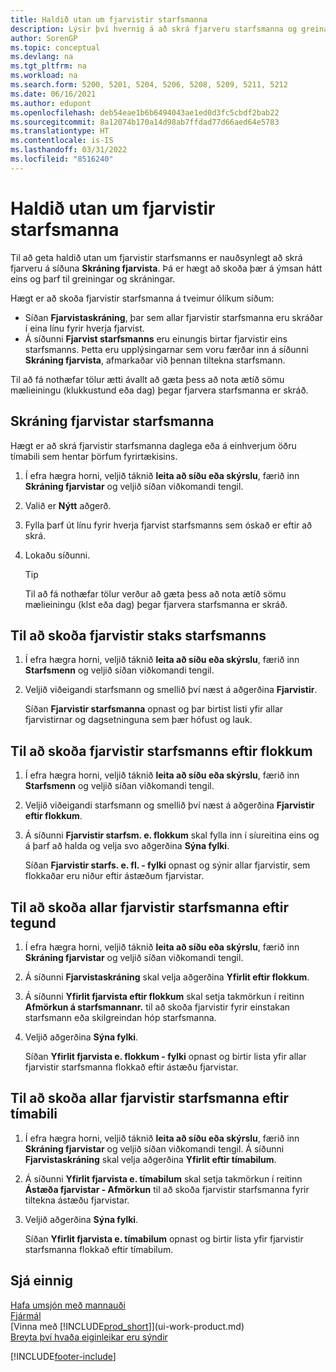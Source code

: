 ```yaml
---
title: Haldið utan um fjarvistir starfsmanna
description: Lýsir því hvernig á að skrá fjarveru starfsmanna og greina upplýsingar um fjarveru með síðum fjarvistaskráningar og starfsmannafjarvista.
author: SorenGP
ms.topic: conceptual
ms.devlang: na
ms.tgt_pltfrm: na
ms.workload: na
ms.search.form: 5200, 5201, 5204, 5206, 5208, 5209, 5211, 5212
ms.date: 06/16/2021
ms.author: edupont
ms.openlocfilehash: deb54eae1b6b6494043ae1ed0d3fc5cbdf2bab22
ms.sourcegitcommit: 8a12074b170a14d98ab7ffdad77d66aed64e5783
ms.translationtype: HT
ms.contentlocale: is-IS
ms.lasthandoff: 03/31/2022
ms.locfileid: "8516240"
---
```

# <a name="manage-employee-absence"></a>Haldið utan um fjarvistir starfsmanna
Til að geta haldið utan um fjarvistir starfsmanns er nauðsynlegt að skrá fjarveru á síðuna **Skráning fjarvista**. Þá er hægt að skoða þær á ýmsan hátt eins og þarf til greiningar og skráningar.

Hægt er að skoða fjarvistir starfsmanna á tveimur ólíkum síðum:

* Síðan **Fjarvistaskráning**, þar sem allar fjarvistir starfsmanna eru skráðar í eina línu fyrir hverja fjarvist.
* Á síðunni **Fjarvist starfsmanns** eru einungis birtar fjarvistir eins starfsmanns. Þetta eru upplýsingarnar sem voru færðar inn á síðunni **Skráning fjarvista**, afmarkaðar við þennan tiltekna starfsmann.

Til að fá nothæfar tölur ætti ávallt að gæta þess að nota ætíð sömu mælieiningu (klukkustund eða dag) þegar fjarvera starfsmanna er skráð.

## <a name="to-register-employee-absence"></a>Skráning fjarvistar starfsmanna
Hægt er að skrá fjarvistir starfsmanna daglega eða á einhverjum öðru tímabili sem hentar þörfum fyrirtækisins.

1. Í efra hægra horni, veljið táknið **leita að síðu eða skýrslu**, færið inn **Skráning fjarvistar** og veljið síðan viðkomandi tengil.
2. Valið er **Nýtt** aðgerð.
3. Fylla þarf út línu fyrir hverja fjarvist starfsmanns sem óskað er eftir að skrá.
4. Lokaðu síðunni.

    > [!Tip]
    > Til að fá nothæfar tölur verður að gæta þess að nota ætíð sömu mælieiningu (klst eða dag) þegar fjarvera starfsmanna er skráð.

## <a name="to-view-an-individual-employees-absence"></a>Til að skoða fjarvistir staks starfsmanns
1. Í efra hægra horni, veljið táknið **leita að síðu eða skýrslu**, færið inn **Starfsmenn** og veljið síðan viðkomandi tengil.
2. Veljið viðeigandi starfsmann og smellið því næst á aðgerðina **Fjarvistir**.

    Síðan **Fjarvistir starfsmanna** opnast og þar birtist listi yfir allar fjarvistirnar og dagsetninguna sem þær hófust og lauk.

## <a name="to-view-an-employees-absence-by-categories"></a>Til að skoða fjarvistir starfsmanns eftir flokkum
1. Í efra hægra horni, veljið táknið **leita að síðu eða skýrslu**, færið inn **Starfsmenn** og veljið síðan viðkomandi tengil.
2. Veljið viðeigandi starfsmann og smellið því næst á aðgerðina **Fjarvistir eftir flokkum**.
3. Á síðunni **Fjarvistir starfsm. e. flokkum** skal fylla inn í síureitina eins og á þarf að halda og velja svo aðgerðina **Sýna fylki**.

    Síðan **Fjarvistir starfs. e. fl. - fylki** opnast og sýnir allar fjarvistir, sem flokkaðar eru niður eftir ástæðum fjarvistar.

## <a name="to-view-all-employee-absences-by-category"></a>Til að skoða allar fjarvistir starfsmanna eftir tegund
1. Í efra hægra horni, veljið táknið **leita að síðu eða skýrslu**, færið inn **Skráning fjarvistar** og veljið síðan viðkomandi tengil.
2. Á síðunni **Fjarvistaskráning** skal velja aðgerðina **Yfirlit eftir flokkum**.
3. Á síðunni **Yfirlit fjarvista eftir flokkum** skal setja takmörkun í reitinn **Afmörkun á starfsmannanr.** til að skoða fjarvistir fyrir einstakan starfsmann eða skilgreindan hóp starfsmanna.
4. Veljið aðgerðina **Sýna fylki**.

    Síðan **Yfirlit fjarvista e. flokkum - fylki** opnast og birtir lista yfir allar fjarvistir starfsmanna flokkað eftir ástæðu fjarvistar.

## <a name="to-view-all-employee-absences-by-period"></a>Til að skoða allar fjarvistir starfsmanna eftir tímabili
1. Í efra hægra horni, veljið táknið **leita að síðu eða skýrslu**, færið inn **Skráning fjarvistar** og veljið síðan viðkomandi tengil.
   Á síðunni **Fjarvistaskráning** skal velja aðgerðina **Yfirlit eftir tímabilum**.
2. Á síðunni **Yfirlit fjarvista e. tímabilum** skal setja takmörkun í reitinn **Ástæða fjarvistar - Afmörkun** til að skoða fjarvistir starfsmanna fyrir tiltekna ástæðu fjarvistar.
3. Veljið aðgerðina **Sýna fylki**.

    Síðan **Yfirlit fjarvista e. tímabilum** opnast og birtir lista yfir fjarvistir starfsmanna flokkað eftir tímabilum.

## <a name="see-also"></a>Sjá einnig
[Hafa umsjón með mannauði](hr-manage-human-resources.md)  
[Fjármál](finance.md)  
[Vinna með [!INCLUDE[prod_short](includes/prod_short.md)]](ui-work-product.md)  
[Breyta því hvaða eiginleikar eru sýndir](ui-experiences.md)


[!INCLUDE[footer-include](includes/footer-banner.md)]